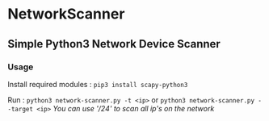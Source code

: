 # NetworkScanner
## Simple Python3 Network Device Scanner

### Usage
Install required modules : ``pip3 install scapy-python3``

Run : ``python3 network-scanner.py -t <ip>`` or ``python3 network-scanner.py --target <ip>`` *You can use '<ip>/24' to scan all ip's on the network*
